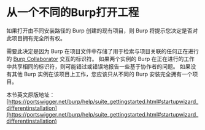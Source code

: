 # 从一个不同的Burp打开工程

如果打开由不同安装路径的 Burp 创建的现有项目，则 Burp 将提示您决定是否对此项目拥有完全所有权。

需要此决定是因为 Burp 在项目文件中存储了用于检索与项目关联的任何正在进行的 [Burp Collaborator](../../../Burp_Collaborator/README.md) 交互的标识符。 如果两个实例的 Burp 在正在进行的工作中共享相同的标识符，则可能错过或错误地报告一些基于协作者的问题。 如果没有其他 Burp 实例在该项目上工作，您应该只从不同的 Burp 安装完全拥有一个项目。

本节英文原版地址：
[https://portswigger.net/burp/help/suite_gettingstarted.html#startupwizard_differentinstallation](https://portswigger.net/burp/help/suite_gettingstarted.html#startupwizard_differentinstallation)